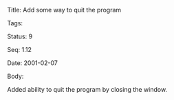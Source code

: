 Title:  Add some way to quit the program

Tags:   

Status: 9

Seq:    1.12

Date:   2001-02-07

Body:

Added ability to quit the program by closing the window.
